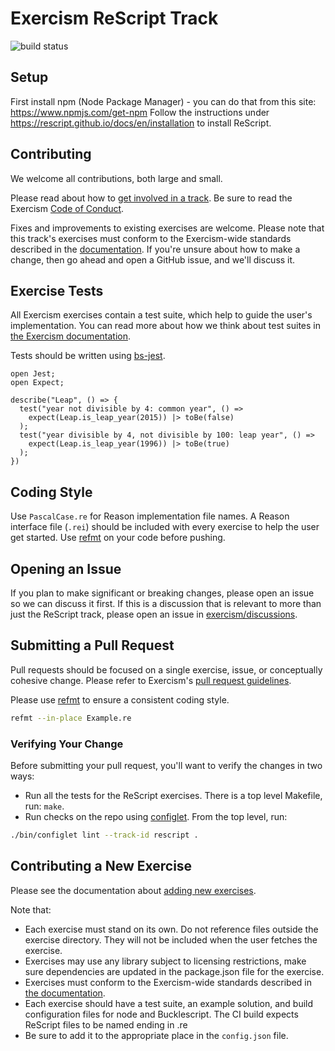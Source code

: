 # Exercism ReScript Track

![build status](https://travis-ci.org/exercism/rescript.svg?branch=master)

## Setup

First install npm (Node Package Manager) - you can do that from this site: https://www.npmjs.com/get-npm
Follow the instructions under https://rescript.github.io/docs/en/installation to install ReScript.

## Contributing

We welcome all contributions, both large and small.

Please read about how to [get involved in a track](https://github.com/exercism/docs/tree/main/contributing-to-language-tracks). Be sure to read the Exercism [Code of Conduct](https://exercism.io/code-of-conduct).

Fixes and improvements to existing exercises are welcome. Please note that this track's exercises must conform to the Exercism-wide standards described in the [documentation](https://github.com/exercism/docs/tree/main/language-tracks/exercises). If you're unsure about how to make a change, then go ahead and open a GitHub issue, and we'll discuss it.

## Exercise Tests

All Exercism exercises contain a test suite, which help to guide the user's implementation. You can read more about how we think about test suites in [the Exercism documentation](https://github.com/exercism/docs/blob/main/language-tracks/exercises/anatomy/test-suites.md).

Tests should be written using [bs-jest](https://github.com/glennsl/bs-jest).

```re
open Jest;
open Expect;

describe("Leap", () => {
  test("year not divisible by 4: common year", () =>
    expect(Leap.is_leap_year(2015)) |> toBe(false)
  );
  test("year divisible by 4, not divisible by 100: leap year", () =>
    expect(Leap.is_leap_year(1996)) |> toBe(true)
  );
})
```

## Coding Style

Use `PascalCase.re` for Reason implementation file names.
A Reason interface file (`.rei`) should be included with every exercise to help the user get started.
Use [refmt](https://github.com/rescript/reason-cli) on your code before pushing.

## Opening an Issue

If you plan to make significant or breaking changes, please open an issue so we can discuss it first. If this is a discussion that is relevant to more than just the ReScript track, please open an issue in [exercism/discussions](https://github.com/exercism/discussions/issues).

## Submitting a Pull Request

Pull requests should be focused on a single exercise, issue, or conceptually cohesive change. Please refer to Exercism's [pull request guidelines](https://github.com/exercism/docs/blob/main/contributing/pull-request-guidelines.md).

Please use [refmt](https://rescript.github.io/docs/en/extra-goodies.html) to ensure a consistent coding style.

```sh
refmt --in-place Example.re
```

### Verifying Your Change

Before submitting your pull request, you'll want to verify the changes in two ways:

- Run all the tests for the ReScript exercises. There is a top level Makefile, run: `make`.
- Run checks on the repo using [configlet](https://github.com/exercism/docs/blob/main/language-tracks/configuration/configlet.md). From the top level, run:

```sh
./bin/configlet lint --track-id rescript .
```

## Contributing a New Exercise

Please see the documentation about [adding new exercises](https://github.com/exercism/docs/blob/main/you-can-help/make-up-new-exercises.md).

Note that:

- Each exercise must stand on its own. Do not reference files outside the exercise directory. They will not be included when the user fetches the exercise.
- Exercises may use any library subject to licensing restrictions, make sure dependencies are updated in the package.json file for the exercise.
- Exercises must conform to the Exercism-wide standards described in [the documentation](https://github.com/exercism/docs/tree/main/language-tracks/exercises).
- Each exercise should have a test suite, an example solution, and build configuration files for node and Bucklescript. The CI build expects ReScript files to be named ending in .re
- Be sure to add it to the appropriate place in the `config.json` file.
